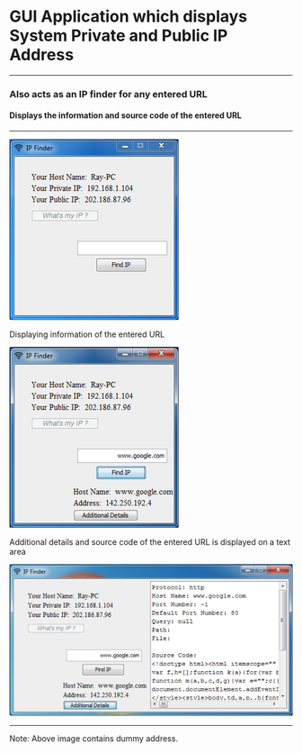 # GUI Application which displays System Private and Public IP Address
***
### Also acts as an IP finder for any entered URL
#### Displays the information and source code of the entered URL
---

![Capture_IPFinder](https://github.com/04xRaynal/whatsMyIP_IPFinder_JavaSwing/blob/9aa848982c890bd5aeabc1a88f523be5a8f4226b/Capture_IPFinder.PNG)


Displaying information of the entered URL

![Capture_IPFinder_1](https://github.com/04xRaynal/whatsMyIP_IPFinder_JavaSwing/blob/9aa848982c890bd5aeabc1a88f523be5a8f4226b/Capture_IPFinder_1.PNG)


Additional details and source code of the entered URL is displayed on a text area

![Capture_IPFinder_2](https://github.com/04xRaynal/whatsMyIP_IPFinder_JavaSwing/blob/9aa848982c890bd5aeabc1a88f523be5a8f4226b/Capture_IPFinder_2.PNG)

---
Note: Above image contains dummy address.